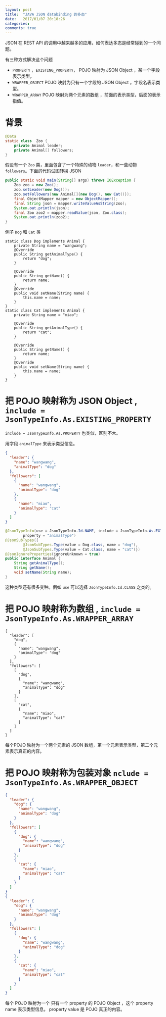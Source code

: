 ```yaml
---
layout: post
title:  "JAVA JSON databinding 的多态"
date:   2017/01/07 20:18:26
categories:
comments: true
---
```

JSON 在 REST API 的调用中越来越多的应用，如何表达多态是经常碰到的一个问题。

有三种方式解决这个问题
- `PROPERTY` ，`EXISTING_PROPERTY`， POJO 映射为 JSON Object ，某一个字段表示类型。
-  `WRAPPER_OBJECT` POJO 映射为只有一个字段的 JSON Object ，字段名表示类型。
-  `WRAPPER_ARRAY` POJO 映射为两个元素的数组 ，前面的表示类型，后面的表示指值。


# 背景

```java
@Data
static class  Zoo {
    private Animal leader;
    private Animal[] followers;
}
```
假设有一个 `Zoo` 类，里面包含了一个特殊的动物 `leader`，和一些动物 `followers`。下面的代码试图转换 JSON

```java
public static void main(String[] args) throws IOException {
    Zoo zoo = new Zoo();
    zoo.setLeader(new Dog());
    zoo.setFollowers(new Animal[]{new Dog(), new Cat()});
    final ObjectMapper mapper = new ObjectMapper();
    final String json = mapper.writeValueAsString(zoo);
    System.out.println(json);
    final Zoo zoo2 = mapper.readValue(json, Zoo.class);
    System.out.println(zoo2);
}
```
例子 `Dog` 和  `Cat` 类

```
static class Dog implements Animal {
    private String name = "wangwang";
    @Override
    public String getAnimalType() {
        return "dog";
    }

    @Override
    public String getName() {
        return name;
    }
    @Override
    public void setName(String name) {
        this.name = name;
    }
}
static class Cat implements Animal {
    private String name = "miao";

    @Override
    public String getAnimalType() {
        return "cat";
    }

    @Override
    public String getName() {
        return name;
    }
    @Override
    public void setName(String name) {
        this.name = name;
    }
}
```


# 把 POJO 映射称为 JSON Object , `include = JsonTypeInfo.As.EXISTING_PROPERTY`

`include = JsonTypeInfo.As.PROPERTY` 也类似，区别不大。

用字段 `animalType` 来表示类型信息。

```json
{
  "leader": {
    "name": "wangwang",
    "animalType": "dog"
  },
  "followers": [
    {
      "name": "wangwang",
      "animalType": "dog"
    },
    {
      "name": "miao",
      "animalType": "cat"
    }
  ]
}
```

```java
@JsonTypeInfo(use = JsonTypeInfo.Id.NAME, include = JsonTypeInfo.As.EXISTING_PROPERTY,
        property = "animalType")
@JsonSubTypes({
        @JsonSubTypes.Type(value = Dog.class, name = "dog"),
        @JsonSubTypes.Type(value = Cat.class, name = "cat")})
@JsonIgnoreProperties(ignoreUnknown = true)
public interface Animal {
    String getAnimalType();
    String getName();
    void setName(String name);
}
```
这种类型还有很多变种。例如 `use` 可以选择 `JsonTypeInfo.Id.CLASS` 之类的。


# 把 POJO 映射称为数组 , `include = JsonTypeInfo.As.WRAPPER_ARRAY`

```
{
  "leader": [
    "dog",
    {
      "name": "wangwang",
      "animalType": "dog"
    }
  ],
  "followers": [
    [
      "dog",
      {
        "name": "wangwang",
        "animalType": "dog"
      }
    ],
    [
      "cat",
      {
        "name": "miao",
        "animalType": "cat"
      }
    ]
  ]
}
```

每个POJO 映射为一个两个元素的 JSON 数组，第一个元素表示类型，第二个元素表示真正的内容。

# 把 POJO 映射称为包装对象 `nclude = JsonTypeInfo.As.WRAPPER_OBJECT`

```json
{
  "leader": {
    "dog": {
      "name": "wangwang",
      "animalType": "dog"
    }
  },
  "followers": [
    {
      "dog": {
        "name": "wangwang",
        "animalType": "dog"
      }
    },
    {
      "cat": {
        "name": "miao",
        "animalType": "cat"
      }
    }
  ]
}
{
  "leader": {
    "dog": {
      "name": "wangwang",
      "animalType": "dog"
    }
  },
  "followers": [
    {
      "dog": {
        "name": "wangwang",
        "animalType": "dog"
      }
    },
    {
      "cat": {
        "name": "miao",
        "animalType": "cat"
      }
    }
  ]
}
```
每个 POJO 映射为一个 只有一个 property 的 POJO Object ，这个 property name 表示类型信息。 property value 是 POJO 真正的内容。
